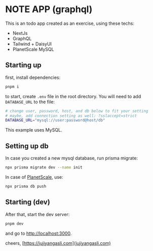 # NOTE APP (graphql)

This is an todo app created as an exercise, using these techs:

- NextJs
- GraphQL
- Tailwind + DaisyUI
- PlanetScale MySQL

## Starting up
first, install dependencies:
```bash
pnpm i
```


to start, create `.env` file in the root directory.
You will need to add `DATABASE_URL` to the file:
```bash
# change user, password, host, and db below to fit your setting
# maybe, add connection setting as well: ?sslaccept=strict
DATABASE_URL="mysql://user:password@host/db"
```
This example uses MySQL.

## Setting up db
In case you created a new mysql database, run prisma migrate:
```bash
npx prisma migrate dev --name init
```


In case of [PlanetScale](https://planetscale.com/), use:
```bash
npx prisma db push
```

## Starting (dev)
After that, start the dev server:
```bash
pnpm dev
```

and go to [http://localhost:3000](http://localhost:3000).

cheers, [https://jujiyangasli.com](jujiyangasli.com)

